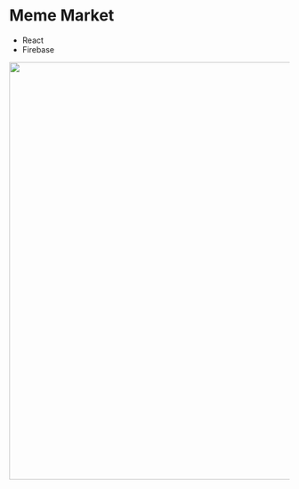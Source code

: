 # Meme Market 

* React
* Firebase 

<kcd><img width="750" alt="" src="https://cloud.githubusercontent.com/assets/204420/25356382/910b5610-28ff-11e7-9429-9cacb41b8e25.png"></kcd>

